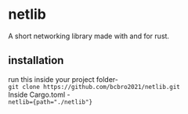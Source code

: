 # netlib
A short networking library made with and for rust.

## installation
run this inside your project folder- <br />
`git clone https://github.com/bcbro2021/netlib.git` <br />
Inside Cargo.toml - <br />
`netlib={path="./netlib"}`
